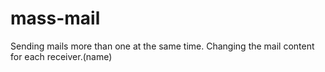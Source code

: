 # mass-mail
Sending mails more than one at the same time. Changing the mail content for each receiver.(name)
